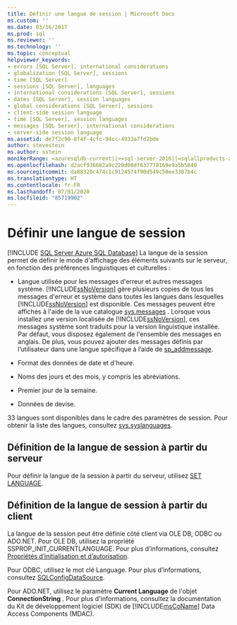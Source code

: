 ```yaml
---
title: Définir une langue de session | Microsoft Docs
ms.custom: ''
ms.date: 03/16/2017
ms.prod: sql
ms.reviewer: ''
ms.technology: ''
ms.topic: conceptual
helpviewer_keywords:
- errors [SQL Server], international considerations
- globalization [SQL Server], sessions
- time [SQL Server]
- sessions [SQL Server], languages
- international considerations [SQL Server], sessions
- dates [SQL Server], session languages
- global considerations [SQL Server], sessions
- client-side session language
- time [SQL Server], session languages
- messages [SQL Server], international considerations
- server-side session language
ms.assetid: de7f2c90-8f4f-4cfc-94cc-4933a7fd2bde
author: stevestein
ms.author: sstein
monikerRange: =azuresqldb-current||>=sql-server-2016||=sqlallproducts-allversions||>=sql-server-linux-2017||=azuresqldb-mi-current
ms.openlocfilehash: d2acf936682a9c220d08df637778169e9a5b5840
ms.sourcegitcommit: da88320c474c1c9124574f90d549c50ee3387b4c
ms.translationtype: HT
ms.contentlocale: fr-FR
ms.lasthandoff: 07/01/2020
ms.locfileid: "85719902"
---
```

# <a name="set-a-session-language"></a>Définir une langue de session
[!INCLUDE [SQL Server Azure SQL Database](../../includes/applies-to-version/sql-asdb.md)]
  La langue de la session permet de définir le mode d'affichage des éléments suivants sur le serveur, en fonction des préférences linguistiques et culturelles :  
  
-   Langue utilisée pour les messages d'erreur et autres messages système. [!INCLUDE[ssNoVersion](../../includes/ssnoversion-md.md)] gère plusieurs copies de tous les messages d'erreur et système dans toutes les langues dans lesquelles [!INCLUDE[ssNoVersion](../../includes/ssnoversion-md.md)] est disponible. Ces messages peuvent être affichés à l'aide de la vue catalogue [sys.messages](../../relational-databases/system-catalog-views/messages-for-errors-catalog-views-sys-messages.md) . Lorsque vous installez une version localisée de [!INCLUDE[ssNoVersion](../../includes/ssnoversion-md.md)], ces messages système sont traduits pour la version linguistique installée. Par défaut, vous disposez également de l'ensemble des messages en anglais. De plus, vous pouvez ajouter des messages définis par l’utilisateur dans une langue spécifique à l’aide de [sp_addmessage](../../relational-databases/system-stored-procedures/sp-addmessage-transact-sql.md).  
  
-   Format des données de date et d'heure.  
  
-   Noms des jours et des mois, y compris les abréviations.  
  
-   Premier jour de la semaine.  
  
-   Données de devise.  
  
 33 langues sont disponibles dans le cadre des paramètres de session. Pour obtenir la liste des langues, consultez [sys.syslanguages](../../relational-databases/system-compatibility-views/sys-syslanguages-transact-sql.md).  
  
## <a name="setting-the-session-language-from-the-server"></a>Définition de la langue de session à partir du serveur  
 Pour définir la langue de la session à partir du serveur, utilisez [SET LANGUAGE](../../t-sql/statements/set-language-transact-sql.md).  
  
## <a name="setting-the-session-language-from-the-client"></a>Définition de la langue de session à partir du client  
 La langue de la session peut être définie côté client via OLE DB, ODBC ou ADO.NET. Pour OLE DB, utilisez la propriété SSPROP_INIT_CURRENTLANGUAGE. Pour plus d’informations, consultez [Propriétés d’initialisation et d’autorisation](../../relational-databases/native-client-ole-db-data-source-objects/initialization-and-authorization-properties.md).  
  
 Pour ODBC, utilisez le mot clé Language. Pour plus d’informations, consultez [SQLConfigDataSource](../../relational-databases/native-client-odbc-api/sqlconfigdatasource.md).  
  
 Pour ADO.NET, utilisez le paramètre **Current Language** de l'objet **ConnectionString** . Pour plus d'informations, consultez la documentation du Kit de développement logiciel (SDK) de [!INCLUDE[msCoName](../../includes/msconame-md.md)] Data Access Components (MDAC).  
  
  
